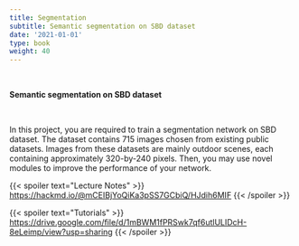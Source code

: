 ```yaml
---
title: Segmentation
subtitle: Semantic segmentation on SBD dataset
date: '2021-01-01'
type: book
weight: 40
---
```


<br>

**Semantic segmentation on SBD dataset**

<br>

In this project, you are required to train a segmentation network on SBD dataset. The dataset contains 715 images chosen 
from existing public datasets. Images from these datasets are mainly outdoor scenes, each containing approximately 
320-by-240 pixels. Then, you may use novel modules to improve the performance of your network.

{{< spoiler text="Lecture Notes" >}}
	https://hackmd.io/@mCEIBjYoQiKa3pSS7GCbiQ/HJdih6MIF
{{< /spoiler >}}

{{< spoiler text="Tutorials" >}}
    https://drive.google.com/file/d/1mBWM1fPRSwk7qf6utlULIDcH-8eLeimp/view?usp=sharing
{{< /spoiler >}}
